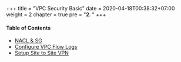 +++
title = "VPC Security Basic"
date = 2020-04-18T00:38:32+07:00
weight = 2
chapter = true
pre = "<b>2. </b>"
+++

#### Table of Contents

* [NACL & SG](1-configure-nacl-and-sg)
* [Configure VPC Flow Logs](2-configure-vpc-flow-logs)
* [Setup Site to Site VPN](3-setup-site-to-site-vpn)
